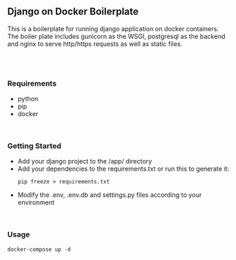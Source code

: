 ## Django on Docker Boilerplate

This is a boilerplate for running django application on docker containers. The boiler plate includes gunicorn as the WSGI, postgresql as the backend and nginx to serve http/https requests as well as static files.

<br>
<br>

### Requirements

- python
- pip
- docker

<br>

### Getting Started

- Add your django project to the /app/ directory
- Add your dependencies to the requirements.txt or run this to generate it:
  ```
  pip freeze > requirements.txt
  ```
- Modify the .env, .env.db and settings.py files according to your environment

<br>

### Usage

```
docker-compose up -d
```

